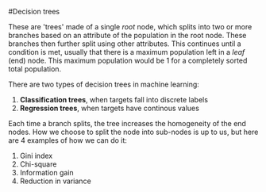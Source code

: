 #Decision trees

These are 'trees' made of a single *root* node, which splits into two or more branches based on an attribute of the population in the root node. These branches then further split using other attributes. This continues until a condition is met, usually that there is a maximum population left in a *leaf* (end) node. This maximum population would be 1 for a completely sorted total population.

There are two types of decision trees in machine learning:
  1. **Classification trees**, when targets fall into discrete labels
  2. **Regression trees**, when targets have continous values

Each time a branch splits, the tree increases the homogeneity of the end nodes. How we choose to split the node into sub-nodes is up to us, but here are 4 examples of how we can do it:
  1. Gini index
  2. Chi-square
  3. Information gain
  4. Reduction in variance

